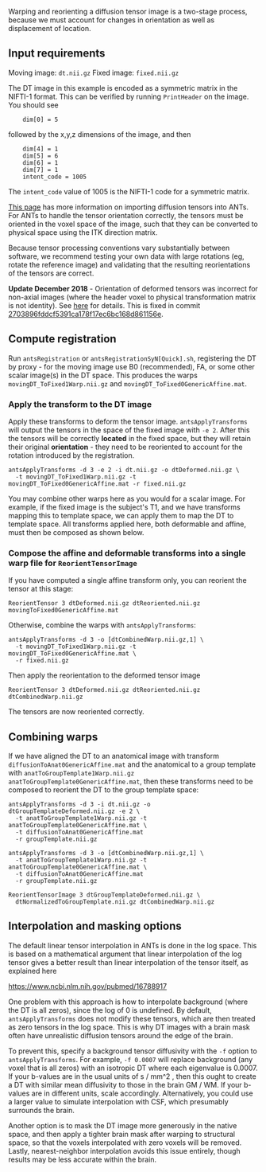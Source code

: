 Warping and reorienting a diffusion tensor image is a two-stage process, because we must account for changes in orientation as well as displacement of location. 


## Input requirements

Moving image: `dt.nii.gz`
Fixed image: `fixed.nii.gz`

The DT image in this example is encoded as a symmetric matrix in the NIFTI-1 format. This can be verified by running `PrintHeader` on the image. You should see

```
    dim[0] = 5
```

followed by the x,y,z dimensions of the image, and then

```
    dim[4] = 1
    dim[5] = 6
    dim[6] = 1
    dim[7] = 1
    intent_code = 1005
```

The `intent_code` value of 1005 is the NIFTI-1 code for a symmetric matrix.

[This page](https://github.com/ANTsX/ANTs/wiki/Importing-diffusion-tensor-data-from-other-software) has more information on importing diffusion tensors into ANTs. For ANTs to handle the tensor orientation correctly, the tensors must be oriented in the voxel space of the image, such that they can be converted to physical space using the ITK direction matrix.

Because tensor processing conventions vary substantially between software, we recommend testing your own data with large rotations (eg, rotate the reference image) and validating that the resulting reorientations of the tensors are correct.

**Update December 2018** - Orientation of deformed tensors was incorrect for non-axial images (where the header voxel to physical transformation matrix is not identity). See [here](https://github.com/ANTsX/ANTs/issues/642) for details. This is fixed in commit [2703896fddcf5391ca178f17ec6bc168d861156e](https://github.com/ANTsX/ANTs/commit/2703896fddcf5391ca178f17ec6bc168d861156e).


## Compute registration

Run `antsRegistration` or `antsRegistrationSyN[Quick].sh`, registering the DT by proxy - for the moving image use B0 (recommended), FA, or some other scalar image(s) in the DT space. This produces the warps `movingDT_ToFixed1Warp.nii.gz` and `movingDT_ToFixed0GenericAffine.mat`.


### Apply the transform to the DT image

Apply these transforms to deform the tensor image. `antsApplyTransforms` will output the tensors in the space of the fixed image with `-e 2`. After this the tensors will be correctly **located** in the fixed space, but they will retain their original **orientation** - they need to be reoriented to account for the rotation introduced by the registration.

```
antsApplyTransforms -d 3 -e 2 -i dt.nii.gz -o dtDeformed.nii.gz \
  -t movingDT_ToFixed1Warp.nii.gz -t movingDT_ToFixed0GenericAffine.mat -r fixed.nii.gz
```

You may combine other warps here as you would for a scalar image. For example, if the fixed image is the subject's T1, and we have transforms mapping this to template space, we can apply them to map the DT to template space. All transforms applied here, both deformable and affine, must then be composed as shown below.


### Compose the affine and deformable transforms into a single warp file for `ReorientTensorImage`

If you have computed a single affine transform only, you can reorient the tensor at this stage:

```
ReorientTensor 3 dtDeformed.nii.gz dtReoriented.nii.gz movingToFixed0GenericAffine.mat
```

Otherwise, combine the warps with `antsApplyTransforms`:

```
antsApplyTransforms -d 3 -o [dtCombinedWarp.nii.gz,1] \
  -t movingDT_ToFixed1Warp.nii.gz -t movingDT_ToFixed0GenericAffine.mat \
  -r fixed.nii.gz
```

Then apply the reorientation to the deformed tensor image

```
ReorientTensor 3 dtDeformed.nii.gz dtReoriented.nii.gz dtCombinedWarp.nii.gz
```

The tensors are now reoriented correctly.


## Combining warps

If we have aligned the DT to an anatomical image with transform `diffusionToAnat0GenericAffine.mat` and the anatomical to a group template with `anatToGroupTemplate1Warp.nii.gz anatToGroupTemplate0GenericAffine.mat`, then these transforms need to be composed to reorient the DT to the group template space:

```
antsApplyTransforms -d 3 -i dt.nii.gz -o dtGroupTemplateDeformed.nii.gz -e 2 \
  -t anatToGroupTemplate1Warp.nii.gz -t anatToGroupTemplate0GenericAffine.mat \
  -t diffusionToAnat0GenericAffine.mat
  -r groupTemplate.nii.gz 

antsApplyTransforms -d 3 -o [dtCombinedWarp.nii.gz,1] \
  -t anatToGroupTemplate1Warp.nii.gz -t anatToGroupTemplate0GenericAffine.mat \
  -t diffusionToAnat0GenericAffine.mat
  -r groupTemplate.nii.gz 

ReorientTensorImage 3 dtGroupTemplateDeformed.nii.gz \
  dtNormalizedToGroupTemplate.nii.gz dtCombinedWarp.nii.gz
```


## Interpolation and masking options

The default linear tensor interpolation in ANTs is done in the log space. This is based on a mathematical argument that linear interpolation of the log tensor gives a better result than linear interpolation of the tensor itself, as explained here

https://www.ncbi.nlm.nih.gov/pubmed/16788917

One problem with this approach is how to interpolate background (where the DT is all zeros), since the log of 0 is undefined. By default, `antsApplyTransforms` does not modify these tensors, which are then treated as zero tensors in the log space. This is why DT images with a brain mask often have unrealistic diffusion tensors around the edge of the brain.

To prevent this, specify a background tensor diffusivity with the `-f` option to `antsApplyTransforms`. For example, `-f 0.0007` will replace background (any voxel that is all zeros) with an isotropic DT where each eigenvalue is 0.0007. If your b-values are in the usual units of s / mm^2 , then this ought to create a DT with similar mean diffusivity to those in the brain GM / WM. If your b-values are in different units, scale accordingly. Alternatively, you could use a larger value to simulate interpolation with CSF, which presumably surrounds the brain.

Another option is to mask the DT image more generously in the native space, and then apply a tighter brain mask after warping to structural space, so that the voxels interpolated with zero voxels will be removed. Lastly, nearest-neighbor interpolation avoids this issue entirely, though results may be less accurate within the brain.